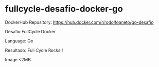 # fullcycle-desafio-docker-go

DockerHub Repository: https://hub.docker.com/r/rodolfoaneto/go-desafio

Desafio FullCycle Docker

Language: Go

Resultado: Full Cycle Rocks!!

Image <2MB
